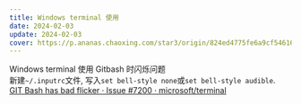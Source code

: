 ```yaml
---
title: Windows terminal 使用
date: 2024-02-03
update: 2024-02-03
cover: https://p.ananas.chaoxing.com/star3/origin/824ed4775fe6a9cf546166eb4c69534b.png
---
```



Windows terminal 使用 Gitbash 时闪烁问题  
新建`~/.inputrc`文件, 写入`set bell-style none`或`set bell-style audible`.  
[GIT Bash has bad flicker · Issue #7200 · microsoft/terminal](https://github.com/microsoft/terminal/issues/7200)